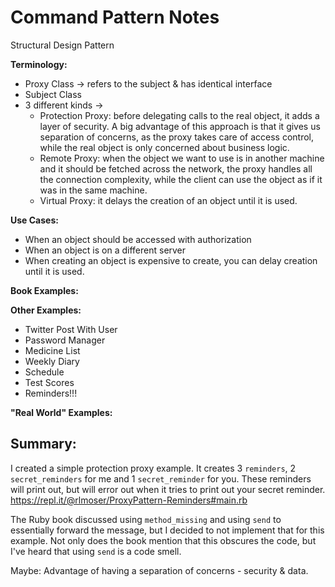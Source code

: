# Command Pattern Notes
Structural Design Pattern

**Terminology:**
- Proxy Class -> refers to the subject & has identical interface
- Subject Class 
- 3 different kinds ->
  - Protection Proxy: before delegating calls to the real object, it adds a layer of security. A big advantage of this approach is that it gives us separation of concerns, as the proxy takes care of access control, while the real object is only concerned about business logic.
  - Remote Proxy: when the object we want to use is in another machine and it should be fetched across the network, the proxy handles all the connection complexity, while the client can use the object as if it was in the same machine.
  - Virtual Proxy: it delays the creation of an object until it is used.

**Use Cases:**
 - When an object should be accessed with authorization
 - When an object is on a different server
 - When creating an object is expensive to create, you can delay creation until it is used.

**Book Examples:**

**Other Examples:**
- Twitter Post With User
- Password Manager
- Medicine List
- Weekly Diary
- Schedule
- Test Scores
- Reminders!!!


**"Real World" Examples:**

## Summary:
I created a simple protection proxy example. It creates 3 `reminders`, 2 `secret_reminders` for me and 1 `secret_reminder` for you. These reminders will print out, but will error out when it tries to print out your secret reminder.
https://repl.it/@rlmoser/ProxyPattern-Reminders#main.rb

The Ruby book discussed using `method_missing` and using `send` to essentially forward the message, but I decided to not implement that for this example. Not only does the book mention that this obscures the code, but I've heard that using `send` is a code smell.

Maybe:
Advantage of having a separation of concerns - security & data.

